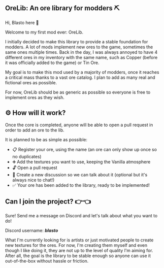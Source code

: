 ## OreLib: An ore library for modders ⛏️

Hi, Blasto here 👋

Welcome to my first mod ever: OreLib.

I initially decided to make this library to provide a stable foundation for modders. A lot of mods implement new ores to the game, sometimes the same ones multiple times. Back in the day, I was always annoyed to have 4 different ores in my inventory with the same name, such as Copper (before it was officially added to the game) or Tin Ore.

My goal is to make this mod used by a majority of modders, once it reaches a critical mass thanks to a vast ore catalog. I plan to add as many real and fictional ores as possible.

For now, OreLib should be as generic as possible so everyone is free to implement ores as they wish.

## **⚙️ How will it work?**
Once the core is completed, anyone will be able to open a pull request in order to add an ore to the lib.

It is planned to be as simple as possible: 
- 📋 Register your ore, using the name (an ore can only show up once so no duplicates)
- ➕ Add the textures you want to use, keeping the Vanilla atmosphere
- 🔓 Open a pull request
- 🤝 Create a new discussion so we can talk about it (optional but it's always nice to chat!) 
- ✅ Your ore has been added to the library, ready to be implemented!

## Can I join the project? 👉👈
Sure! Send me a message on Discord and let's talk about what you want to do! 

Discord username: ***blasto*** 

What I'm currently looking for is artists or just motivated people to create new textures for the ores. For now, I'm creating them myself and even though I like doing it, they are not up to the level of quality I'm aiming for. After all, the goal is the library to be stable enough so anyone can use it out-of-the-box without hassle or friction.

